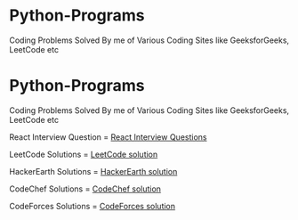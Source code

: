 # Python-Programs
Coding Problems Solved By me of Various Coding Sites like GeeksforGeeks, LeetCode etc 





# Python-Programs
Coding Problems Solved By me of Various Coding Sites like GeeksforGeeks, LeetCode etc

React Interview Question = <a href= "https://www.prosequence.tech/Placement/ReactJs">React Interview Questions</a>

LeetCode Solutions = <a href= "https://www.prosequence.tech/LeetCode">LeetCode solution</a>

HackerEarth Solutions = <a href= "https://www.prosequence.tech/HackerEarth">HackerEarth solution</a>

CodeChef Solutions = <a href= "https://www.prosequence.tech/CodeChef">CodeChef solution</a>

CodeForces Solutions = <a href= "https://www.prosequence.tech/CodeForces">CodeForces solution</a>
